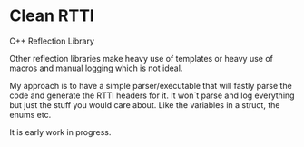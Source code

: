 # Clean RTTI
C++ Reflection Library

Other reflection libraries make heavy use of templates or heavy use of macros and manual logging
which is not ideal.

My approach is to have a simple parser/executable that will fastly parse the code and generate
the RTTI headers for it. It won´t parse and log everything but just the stuff you would care about.
Like the variables in a struct, the enums etc.

It is early work in progress.
